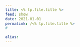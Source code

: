 ```yaml
---
title: <% tp.file.title %>
feed: show
date: 2021-01-01
permalink: /<% tp.file.title %>
#

alias:
---
```


